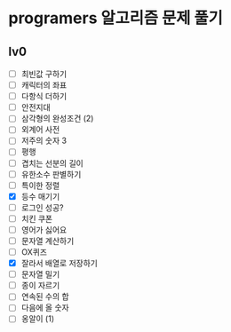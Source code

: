 # programers 알고리즘 문제 풀기

## lv0

- [ ] 최빈값 구하기
- [ ] 캐릭터의 좌표
- [ ] 다항식 더하기
- [ ] 안전지대
- [ ] 삼각형의 완성조건 (2)
- [ ] 외계어 사전
- [ ] 저주의 숫자 3
- [ ] 평행
- [ ] 겹치는 선분의 길이
- [ ] 유한소수 판별하기
- [ ] 특이한 정렬
- [x] 등수 매기기
- [ ] 로그인 성공?
- [ ] 치킨 쿠폰
- [ ] 영어가 싫어요
- [ ] 문자열 계산하기
- [ ] OX퀴즈
- [x] 잘라서 배열로 저장하기
- [ ] 문자열 밀기
- [ ] 종이 자르기
- [ ] 연속된 수의 합
- [ ] 다음에 올 숫자
- [ ] 옹알이 (1)
